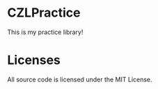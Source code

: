 # CZLPractice
This is my practice library!
# Licenses
All source code is licensed under the MIT License.
